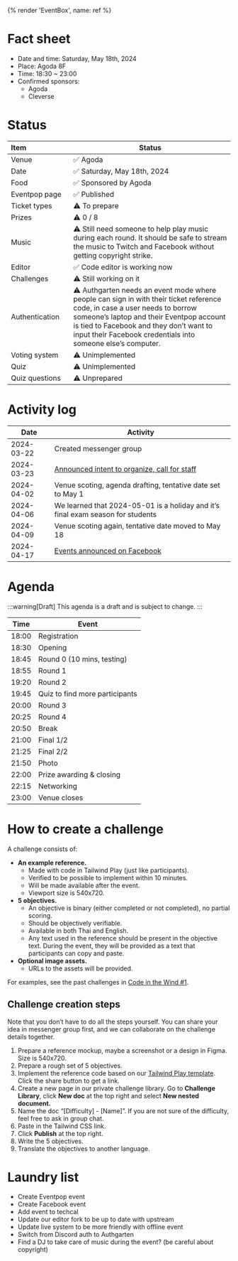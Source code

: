 {% render 'EventBox', name: ref %}

# Fact sheet

- Date and time: Saturday, May 18th, 2024
- Place: Agoda 8F
- Time: 18:30 ~ 23:00
- Confirmed sponsors:
    - Agoda
    - Cleverse

# Status

| Item&nbsp;&nbsp;&nbsp;&nbsp;&nbsp;&nbsp;&nbsp;&nbsp;&nbsp;&nbsp;&nbsp;&nbsp;&nbsp;&nbsp;&nbsp;&nbsp;&nbsp;&nbsp;&nbsp;&nbsp;&nbsp; | Status |
| ---- | ------ |
| Venue | ✅ Agoda |
| Date | ✅ Saturday, May 18th, 2024 |
| Food | ✅ Sponsored by Agoda |
| Eventpop page | ✅ Published |
| Ticket types | ⚠️ To prepare |
| Prizes | ⚠️ 0 / 8 |
| Music | ⚠️ Still need someone to help play music during each round. It should be safe to stream the music to Twitch and Facebook without getting copyright strike. |
| Editor | ✅ Code editor is working now |
| Challenges | ⚠️ Still working on it |
| Authentication | ⚠️ Authgarten needs an event mode where people can sign in with their ticket reference code, in case a user needs to borrow someone’s laptop and their Eventpop account is tied to Facebook and they don’t want to input their Facebook credentials into someone else’s computer. |
| Voting system | ⚠️ Unimplemented |
| Quiz | ⚠️ Unimplemented |
| Quiz questions | ⚠️ Unprepared |

# Activity log

| Date | Activity |
| --- | --- |
| 2024-03-22 | Created messenger group |
| 2024-03-23 | [Announced intent to organize, call for staff](https://www.facebook.com/dtinth/posts/pfbid03zD1G36iy2Qtu4DU8tkidTi6fU13Gna1aSGQY83yRFpoWKqcFHxStCivFwNAcBQHl) |
| 2024-04-02 | Venue scoting, agenda drafting, tentative date set to May 1 |
| 2024-04-06 | We learned that 2024-05-01 is a holiday and it’s final exam season for students |
| 2024-04-09 | Venue scoting again, tentative date moved to May 18 |
| 2024-04-17 | [Events announced on Facebook](https://www.facebook.com/creatorsgarten/posts/pfbid0pTewehWdCNPnKnFkcekjbdpnjAkhiWoyEu8waTYY4hqD6yeExFkFCVLDGjcAyP2ql) |

# Agenda

:::warning[Draft]
This agenda is a draft and is subject to change.
:::

| Time | Event |
| ---- | ----- |
| 18:00 | Registration |
| 18:30 | Opening |
| 18:45 | Round 0 (10 mins, testing) |
| 18:55 | Round 1 |
| 19:20 | Round 2 |
| 19:45 | Quiz to find more participants |
| 20:00 | Round 3 |
| 20:25 | Round 4 |
| 20:50 | Break |
| 21:00 | Final 1/2 |
| 21:25 | Final 2/2 |
| 21:50 | Photo |
| 22:00 | Prize awarding & closing |
| 22:15 | Networking |
| 23:00 | Venue closes |

# How to create a challenge

A challenge consists of:

- **An example reference.**
    - Made with code in Tailwind Play (just like participants).
    - Verified to be possible to implement within 10 minutes.
    - Will be made available after the event.
    - Viewport size is 540x720.
- **5 objectives.**
    - An objective is binary (either completed or not completed), no partial scoring.
    - Should be objectively verifiable.
    - Available in both Thai and English.
    - Any text used in the reference should be present in the objective text. During the event, they will be provided as a text that participants can copy and paste.
- **Optional image assets.**
    - URLs to the assets will be provided.

For examples, see the past challenges in [Code in the Wind #1](https://showdown.space/events/code-in-the-wind-1/#challenges).

## Challenge creation steps

Note that you don’t have to do all the steps yourself. You can share your idea in messenger group first, and we can collaborate on the challenge details together.

1. Prepare a reference mockup, maybe a screenshot or a design in Figma. Size is 540x720.
2. Prepare a rough set of 5 objectives.
3. Implement the reference code based on our [Tailwind Play template](https://play.tailwindcss.com/FHzQWBQZtr?size=540x720). Click the share button to get a link.
4. Create a new page in our private challenge library. Go to **Challenge Library**, click **New doc** at the top right and select **New nested document.**
5. Name the doc “[Difficulty] - [Name]”. If you are not sure of the difficulty, feel free to ask in group chat.
6. Paste in the Tailwind CSS link.
7. Click **Publish** at the top right.
8. Write the 5 objectives.
9. Translate the objectives to another language.

# Laundry list

- Create Eventpop event
- Create Facebook event
- Add event to techcal
- Update our editor fork to be up to date with upstream
- Update live system to be more friendly with offline event
- Switch from Discord auth to Authgarten
- Find a DJ to take care of music during the event? (be careful about copyright)


